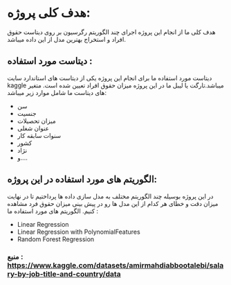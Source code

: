 # هدف کلی پروژه:
هدف کلی ما از انجام این پروژه اجرای چند الگوریتم رگرسیون بر روی دیتاست حقوق افراد و استخراج بهترین مدل از این داده میباشد.

## دیتاست مورد استفاده :
دیتاست مورد استفاده ما برای انجام این پروژه یکی از دیتاست های استاندارد سایت kaggle میباشد.تارگت یا لیبل ما در این پروژه میزان حقوق افراد تعیین شده است. متغیر های دیتاست ما شامل موارد زیر میباشد:
- سن
- جنسیت
- میزان تحصیلات
- عنوان شغلی
- سنوات سابقه کار
- کشور
- نژاد
- و....
  

## الگوریتم های مورد استفاده در این پروژه:
در این پروژه بوسیله چند الگوریتم مختلف به مدل سازی داده ها پرداختیم تا در نهایت میزان دقت و خطای هر کدام از این مدل ها رو در پیش بینی میزان حقوق فرد مشاهده کنیم. الگوریتم های مورد استفاده ما :
- Linear Regression
- Linear Regression with PolynomialFeatures
- Random Forest Regression 


### منبع : https://www.kaggle.com/datasets/amirmahdiabbootalebi/salary-by-job-title-and-country/data
